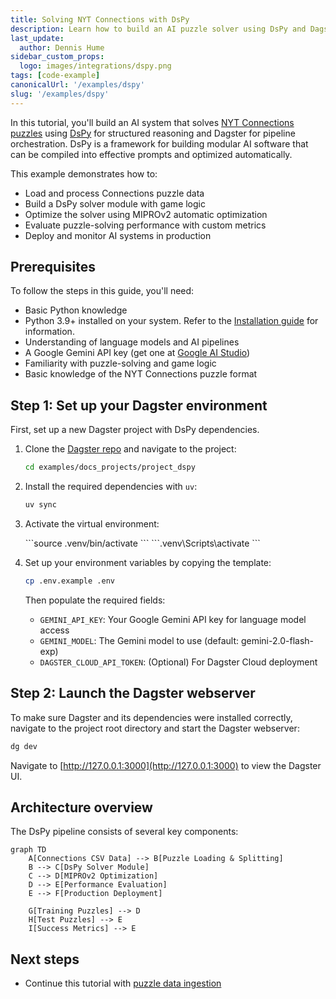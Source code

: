 ```yaml
---
title: Solving NYT Connections with DsPy
description: Learn how to build an AI puzzle solver using DsPy and Dagster
last_update:
  author: Dennis Hume
sidebar_custom_props:
  logo: images/integrations/dspy.png
tags: [code-example]
canonicalUrl: '/examples/dspy'
slug: '/examples/dspy'
---
```


In this tutorial, you'll build an AI system that solves [NYT Connections puzzles](https://www.nytimes.com/games/connections) using [DsPy](https://dspy.ai/) for structured reasoning and Dagster for pipeline orchestration. DsPy is a framework for building modular AI software that can be compiled into effective prompts and optimized automatically.

This example demonstrates how to:

- Load and process Connections puzzle data
- Build a DsPy solver module with game logic
- Optimize the solver using MIPROv2 automatic optimization
- Evaluate puzzle-solving performance with custom metrics
- Deploy and monitor AI systems in production

## Prerequisites

To follow the steps in this guide, you'll need:

- Basic Python knowledge
- Python 3.9+ installed on your system. Refer to the [Installation guide](/getting-started/installation) for information.
- Understanding of language models and AI pipelines
- A Google Gemini API key (get one at [Google AI Studio](https://aistudio.google.com/))
- Familiarity with puzzle-solving and game logic
- Basic knowledge of the NYT Connections puzzle format

## Step 1: Set up your Dagster environment

First, set up a new Dagster project with DsPy dependencies.

1. Clone the [Dagster repo](https://github.com/dagster-io/dagster) and navigate to the project:

   ```bash
   cd examples/docs_projects/project_dspy
   ```

2. Install the required dependencies with `uv`:

   ```bash
   uv sync
   ```

3. Activate the virtual environment:

   <Tabs>
     <TabItem value="macos" label="MacOS">
       ```source .venv/bin/activate ```
     </TabItem>
     <TabItem value="windows" label="Windows">
       ```.venv\Scripts\activate ```
     </TabItem>
   </Tabs>

4. Set up your environment variables by copying the template:

   ```bash
   cp .env.example .env
   ```

   Then populate the required fields:

   - `GEMINI_API_KEY`: Your Google Gemini API key for language model access
   - `GEMINI_MODEL`: The Gemini model to use (default: gemini-2.0-flash-exp)
   - `DAGSTER_CLOUD_API_TOKEN`: (Optional) For Dagster Cloud deployment

## Step 2: Launch the Dagster webserver

To make sure Dagster and its dependencies were installed correctly, navigate to the project root directory and start the Dagster webserver:

```bash
dg dev
```

Navigate to [http://127.0.0.1:3000](http://127.0.0.1:3000) to view the Dagster UI.

## Architecture overview

The DsPy pipeline consists of several key components:

```mermaid
graph TD
    A[Connections CSV Data] --> B[Puzzle Loading & Splitting]
    B --> C[DsPy Solver Module]
    C --> D[MIPROv2 Optimization]
    D --> E[Performance Evaluation]
    E --> F[Production Deployment]

    G[Training Puzzles] --> D
    H[Test Puzzles] --> E
    I[Success Metrics] --> E
```

## Next steps

- Continue this tutorial with [puzzle data ingestion](/examples/full-pipelines/dspy/data-ingestion)
